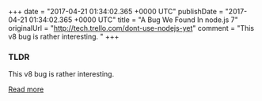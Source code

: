 +++
date = "2017-04-21 01:34:02.365 +0000 UTC"
publishDate = "2017-04-21 01:34:02.365 +0000 UTC"
title = "A Bug We Found In node.js 7"
originalUrl = "http://tech.trello.com/dont-use-nodejs-yet"
comment = "This v8 bug is rather interesting. "
+++

### TLDR

This v8 bug is rather interesting. 

[Read more](http://tech.trello.com/dont-use-nodejs-yet)
